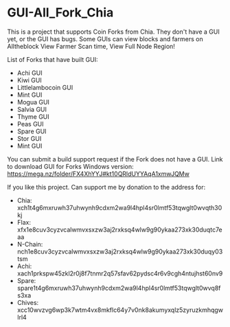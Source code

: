# GUI-All_Fork_Chia
This is a project that supports Coin Forks from Chia.
They don't have a GUI yet, or the GUI has bugs.
Some GUIs can view blocks and farmers on Alltheblock
View Farmer Scan time, View Full Node Region!

List of Forks that have built GUI: 
- Achi GUI
- Kiwi GUI
- Littlelambocoin GUI
- Mint GUI
- Mogua GUI
- Salvia GUI
- Thyme GUI
- Peas GUI
- Spare GUI
- Stor GUI
- Mint GUI

You can submit a build support request if the Fork does not have a GUI.
Link to download GUI for Forks Windows version: https://mega.nz/folder/FX4XhYYJ#kt10QRldUYYAqA1xmwJQMw

If you like this project. Can support me by donation to the address for:
- Chia: xch1t4g6mxruwh37uhwynh9cdxm2wa9l4hpl4sr0lmtf53tqwglt0wvqth30kj
- Flax: xfx1e8cuv3cyzvcalwmvxsxzw3aj2rxksq4wlw9g90ykaa273xk30duqtc7eaa
- N-Chain: nch1e8cuv3cyzvcalwmvxsxzw3aj2rxksq4wlw9g90ykaa273xk30duqy03tsm
- Achi: xach1prkspw45zkl2r0j8f7tnmr2q57sfav62pydsc4r6v9cgh4ntujhst60nv9
- Spare: spare1t4g6mxruwh37uhwynh9cdxm2wa9l4hpl4sr0lmtf53tqwglt0wvq8fs3xa
- Chives: xcc10wvzvg6wp3k7wtm4vx8mkflc64y7v0nk8akumyxqlz5zyruzkmhqgwlrl4
